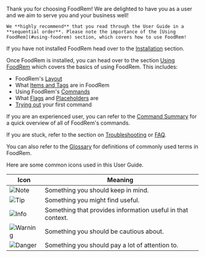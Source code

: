 <!-- markdownlint-disable-file first-line-h1 -->
Thank you for choosing FoodRem! We are delighted to have you as a user and we aim to serve you and your business well!

```tip
We **highly recommend** that you read through the User Guide in a **sequential order**. Please note the importance of the [Using FoodRem](#using-foodrem) section, which covers how to use FoodRem!
```

If you have not installed FoodRem head over to the [Installation](#installation) section.

Once FoodRem is installed, you can head over to the section [Using FoodRem](#using-foodrem) which covers the basics of using FoodRem. This includes:

* FoodRem's [Layout](#layout)
* What [Items and Tags](#items-and-tags) are in FoodRem
* Using FoodRem's [Commands](#command-format)
* What [Flags](#flags) and [Placeholders](#placeholders) are
* [Trying out](#trying-your-first-command) your first command

If you are an experienced user, you can refer to the [Command Summary](#command-summary) for a quick overview of all of FoodRem's commands.

If you are stuck, refer to the section on [Troubleshooting](#troubleshooting) or [FAQ](#faq).

You can also refer to the [Glossary](#glossary) for definitions of commonly used terms in FoodRem.

Here are some common icons used in this User Guide.

| Icon                                             | Meaning                                                     |
|--------------------------------------------------|-------------------------------------------------------------|
| ![Note](images/admonishmentIcons/Note.png)       | Something you should keep in mind.                          |
| ![Tip](images/admonishmentIcons/Tip.png)         | Something you might find useful.                            |
| ![Info](images/admonishmentIcons/Info.png)       | Something that provides information useful in that context. |
| ![Warning](images/admonishmentIcons/Warning.png) | Something you should be cautious about.                     |
| ![Danger](images/admonishmentIcons/Danger.png)   | Something you should pay a lot of attention to.             | 
